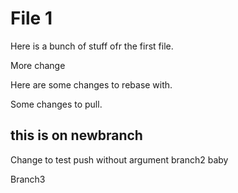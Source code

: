 # File 1

Here is a bunch of stuff ofr the first file.

More change

Here are some changes to rebase with.

Some changes to pull.

## this is on newbranch

Change to test push without argument
branch2 baby

Branch3

